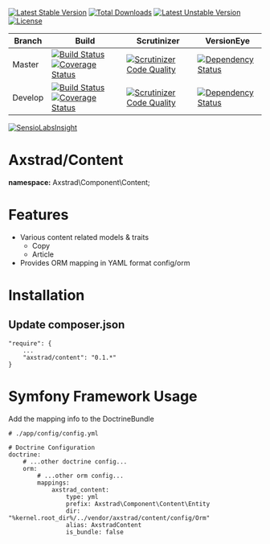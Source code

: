 [![Latest Stable Version](https://poser.pugx.org/axstrad/content/v/stable.svg)](https://packagist.org/packages/axstrad/content) [![Total Downloads](https://poser.pugx.org/axstrad/content/downloads.svg)](https://packagist.org/packages/axstrad/content) [![Latest Unstable Version](https://poser.pugx.org/axstrad/content/v/unstable.svg)](https://packagist.org/packages/axstrad/content) [![License](https://poser.pugx.org/axstrad/content/license.svg)](https://packagist.org/packages/axstrad/content)

| Branch | Build                                                                                                                                                                                                                                                                                                                | Scrutinizer                                                                                                                                                                                        | VersionEye                                                                                                                                                                        |
|-------------------------------------------------------------------------------------------------------------------------------------|----------------------------------------------------------------------------------------------------------------------------------------------------------------------------------------------------------------------------------------------------------------------------------------------------------------------------|----------------------------------------------------------------------------------------------------------------------------------------------------------------------------------------------------|-----------------------------------------------------------------------------------------------------------------------------------------------------------------------------------|
| Master |[![Build Status](https://travis-ci.org/dankempster/axstrad-content.svg?branch=master)](https://travis-ci.org/dankempster/axstrad-content)[![Coverage Status](https://coveralls.io/repos/dankempster/axstrad-content/badge.svg?branch=master)](https://coveralls.io/r/dankempster/axstrad-content?branch=master)    | [![Scrutinizer Code Quality](https://scrutinizer-ci.com/g/dankempster/axstrad-content/badges/quality-score.png?b=master)](https://scrutinizer-ci.com/g/dankempster/axstrad-content/?branch=master) | [![Dependency Status](https://www.versioneye.com/user/projects/54a32e84974275fa0a000019/badge.svg?style=flat)](https://www.versioneye.com/user/projects/54a32e84974275fa0a000019) |
| Develop | [![Build Status](https://travis-ci.org/dankempster/axstrad-content.svg?branch=develop)](https://travis-ci.org/dankempster/axstrad-content)[![Coverage Status](https://coveralls.io/repos/dankempster/axstrad-content/badge.svg?branch=develop)](https://coveralls.io/r/dankempster/axstrad-content?branch=develop) | [![Scrutinizer Code Quality](https://scrutinizer-ci.com/g/dankempster/axstrad-content/badges/quality-score.png?b=develop)](https://scrutinizer-ci.com/g/dankempster/axstrad-content/?branch=develop) | [![Dependency Status](https://www.versioneye.com/user/projects/54baf943879d517001000105/badge.svg?style=flat)](https://www.versioneye.com/user/projects/54baf943879d517001000105) |

[![SensioLabsInsight](https://insight.sensiolabs.com/projects/8e21e6df-4779-4888-9d94-77f39d55f416/small.png)](https://insight.sensiolabs.com/projects/8e21e6df-4779-4888-9d94-77f39d55f416)

# Axstrad/Content

__namespace:__ Axstrad\Component\Content;

# Features

 - Various content related models & traits
    - Copy
    - Article
 - Provides ORM mapping in YAML format config/orm


# Installation

## Update composer.json
```
"require": {
    ...
    "axstrad/content": "0.1.*"
}
```

# Symfony Framework Usage
Add the mapping info to the DoctrineBundle
```
# ./app/config/config.yml

# Doctrine Configuration
doctrine:
    # ...other doctrine config...
    orm:
        # ...other orm config...
        mappings:
            axstrad_content:
                type: yml
                prefix: Axstrad\Component\Content\Entity
                dir: "%kernel.root_dir%/../vendor/axstrad/content/config/Orm"
                alias: AxstradContent
                is_bundle: false
```
